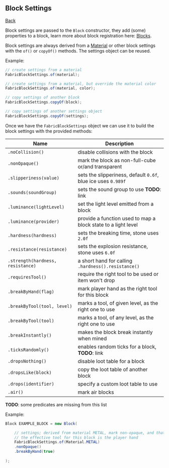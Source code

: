 ## Block Settings
[Back](../fabric.md)

Block settings are passed to the `Block` constructor, they add (some) properties to a block, learn more about block registration here: [Blocks](block.md).

Block settings are always derived from a [Material](material.md) or other block settings with the `of()` or `copyOf()` methods. The settings object can be reused.

Example:
```java
// create settings from a material
FabricBlockSettings.of(material);

// create settings from a material, but override the material color
FabricBlockSettings.of(material, color);

// copy settings of another block
FabricBlockSettings.copyOf(block);

// copy settings of another settings object
FabricBlockSettings.copyOf(settings);
```

Once we have the `FabricBlockSettings` object we can use it to build the block settings with the provided methods:

| Name | Description |
| ---- | ----------- |
| `.noCollision()` | disable collisions with the block |
| `.nonOpaque()` | mark the block as non-full-cube or/and transparent |
| `.slipperiness(value)` | sets the slipperiness, default `0.6f`, blue ice uses `0.989f` |
| `.sounds(soundGroup)` | sets the sound group to use **TODO**: link |
| `.luminance(lightLevel)` | set the light level emitted from a block |
| `.luminance(provider)` | provide a function used to map a block state to a light level |
| `.hardness(hardness)` | sets the breaking time, stone uses `2.0f` |
| `.resistance(resistance)` | sets the explosion resistance, stone uses `6.0f` |
| `.strength(hardness, resistance)` | a short hand for calling `.hardness().resistance()` | 
| `.requiresTool()` | require the right tool to be used or item won't drop |
| `.breakByHand(flag)` | mark player hand as the right tool for this block |
| `.breakByTool(tool, level)` | marks a tool, of given level, as the right one to use |
| `.breakByTool(tool)` | marks a tool, of any level, as the right one to use |
| `.breakInstantly()` | makes the block break instantly when mined |
| `.ticksRandomly()` | enables random ticks for a block, **TODO**: link |
| `.dropsNothing()` | disable loot table for a block | 
| `.dropsLike(block)` | copy the loot table of another block |
| `.drops(identifier)` | specify a custom loot table to use |
| `.air()` | mark air blocks |
**TODO**: some predicates are missing from this list

Example:
```java
Block EXAMPLE_BLOCK = new Block(

	// settings; derived from material METAL, mark non-opaque, and that
	// the effective tool for this block is the player hand
	FabricBlockSettings.of(Material.METAL)
	.nonOpaque()
	.breakByHand(true)
	
);
```
